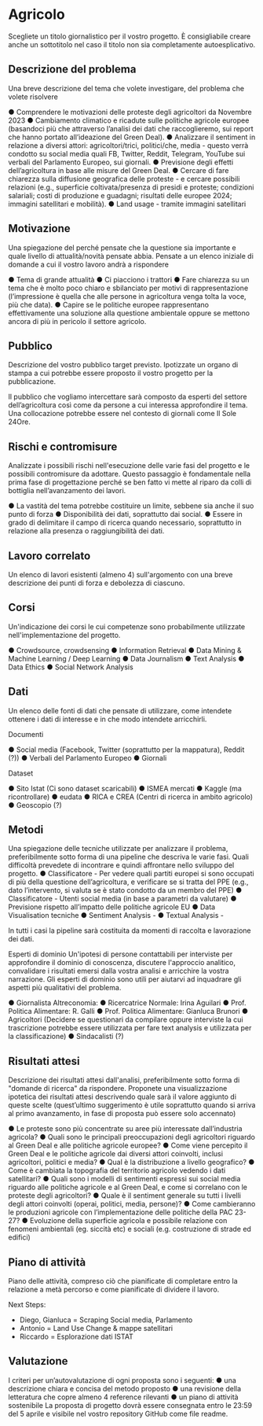 # Agricolo
Scegliete un titolo giornalistico per il vostro progetto. È consigliabile creare anche un
sottotitolo nel caso il titolo non sia completamente autoesplicativo.


## Descrizione del problema
Una breve descrizione del tema che volete investigare, del problema che volete risolvere

●	Comprendere le motivazioni delle proteste degli agricoltori da Novembre 2023
●	Cambiamento climatico e ricadute sulle politiche agricole europee (basandoci più che attraverso l’analisi dei dati che raccoglieremo, sui report che hanno portato all’ideazione del Green Deal).
●	Analizzare il sentiment in relazione a diversi attori: agricoltori/trici, politici/che, media - questo verrà condotto su social media quali FB, Twitter, Reddit, Telegram, YouTube sui verbali del Parlamento Europeo, sui giornali.
●	Previsione degli effetti dell’agricoltura in base alle misure del Green Deal.
●	Cercare di fare chiarezza sulla diffusione geografica delle proteste - e cercare possibili relazioni (e.g., superficie coltivata/presenza di presidi e proteste; condizioni salariali; costi di produzione e guadagni; risultati delle europee 2024; immagini satellitari e mobilità).
●	Land usage - tramite immagini satellitari


## Motivazione
Una spiegazione del perché pensate che la questione sia importante e quale livello di
attualità/novità pensate abbia. Pensate a un elenco iniziale di domande a cui il vostro
lavoro andrà a rispondere

●	Tema di grande attualità
●	Ci piacciono i trattori 
●	Fare chiarezza su un tema che è molto poco chiaro e sbilanciato per motivi di rappresentazione (l’impressione è quella che alle persone in agricoltura venga tolta la voce, più che data). 
●	Capire se le politiche europee rappresentano effettivamente una soluzione alla questione ambientale oppure se mettono ancora di più in pericolo il settore agricolo.

## Pubblico
Descrizione del vostro pubblico target previsto. Ipotizzate un organo di stampa a cui
potrebbe essere proposto il vostro progetto per la pubblicazione.

Il pubblico che vogliamo intercettare sarà composto da esperti del settore dell’agricoltura così come da persone a cui interessa approfondire il tema. 
Una collocazione potrebbe essere nel contesto di giornali come Il Sole 24Ore.

## Rischi e contromisure
Analizzate i possibili rischi nell'esecuzione delle varie fasi del progetto e le possibili
contromisure da adottare. Questo passaggio è fondamentale nella prima fase di
progettazione perché se ben fatto vi mette al riparo da colli di bottiglia
nell’avanzamento dei lavori.

●	La vastità del tema potrebbe costituire un limite, sebbene sia anche il suo punto di forza
●	Disponibilità dei dati, soprattutto dai social. 
●	Essere in grado di delimitare il campo di ricerca quando necessario, soprattutto in relazione alla presenza o raggiungibilità dei dati.

## Lavoro correlato
Un elenco di lavori esistenti (almeno 4) sull'argomento con una breve descrizione dei
punti di forza e debolezza di ciascuno.


## Corsi
Un'indicazione dei corsi le cui competenze sono probabilmente utilizzate
nell'implementazione del progetto.

●	Crowdsource, crowdsensing
●	Information Retrieval
●	Data Mining & Machine Learning / Deep Learning 
●	Data Journalism
●	Text Analysis
●	Data Ethics 
●	Social Network Analysis



## Dati
Un elenco delle fonti di dati che pensate di utilizzare, come intendete ottenere i dati di
interesse e in che modo intendete arricchirli.

Documenti

●	Social media (Facebook, Twitter (soprattutto per la mappatura), Reddit  (?))
●	Verbali del Parlamento Europeo
●	Giornali 

Dataset

●	Sito Istat (Ci sono dataset scaricabili)
●	ISMEA mercati
●	Kaggle (ma ricontrollare)
●	eudata 
●	RICA e CREA (Centri di ricerca in ambito agricolo)
●	Geoscopio (?)


## Metodi
Una spiegazione delle tecniche utilizzate per analizzare il problema, preferibilmente
sotto forma di una pipeline che descriva le varie fasi. Quali difficoltà prevedete di
incontrare e quindi affrontare nello sviluppo del progetto.
●	Classificatore - Per vedere quali partiti europei si sono occupati di più della questione dell’agricoltura, e verificare se si tratta del PPE (e.g., dato l’intervento, si valuta se è stato condotto da un membro del PPE)
●	Classificatore - Utenti social media (in base a parametri da valutare)
●	Previsione rispetto all’impatto delle politiche agricole EU 
●	Data Visualisation tecniche
●	Sentiment Analysis - 
●	Textual Analysis - 

In tutti i casi la pipeline sarà costituita da momenti di raccolta e lavorazione dei dati. 

Esperti di dominio
Un'ipotesi di persone contattabili per interviste per approfondire il dominio di
conoscenza, discutere l'approccio analitico, convalidare i risultati emersi dalla vostra
analisi e arricchire la vostra narrazione. Gli esperti di dominio sono utili per aiutarvi ad
inquadrare gli aspetti più qualitativi del problema.

●	Giornalista Altreconomia: 
●	Ricercatrice Normale: Irina Aguilari
●	Prof. Politica Alimentare: R. Galli
●	Prof. Politica Alimentare: Gianluca Brunori
●	Agricoltori (Decidere se questionari da compilare oppure interviste la cui trascrizione potrebbe essere  utilizzata per fare text analysis e utilizzata per la classificazione)
●	Sindacalisti (?) 


## Risultati attesi
Descrizione dei risultati attesi dall'analisi, preferibilmente sotto forma di "domande di
ricerca" da rispondere. Proponete una visualizzazione ipotetica dei risultati attesi
descrivendo quale sarà il valore aggiunto di queste scelte (quest’ultimo suggerimento
è utile soprattutto quando si arriva al primo avanzamento, in fase di proposta può
essere solo accennato)

●	Le proteste sono più concentrate su aree più interessate dall’industria agricola?
●	Quali sono le principali preoccupazioni degli agricoltori riguardo al Green Deal e alle politiche agricole europee?
●	Come viene percepito il Green Deal e le politiche agricole dai diversi attori coinvolti, inclusi agricoltori, politici e media?
●	Qual è la distribuzione a livello geografico? 
●	Come è cambiata la topografia del territorio agricolo vedendo i dati satellitari?
●	Quali sono i modelli di sentimenti espressi sui social media riguardo alle politiche agricole e al Green Deal, e come si correlano con le proteste degli agricoltori?
●	Quale è il sentiment generale su tutti i livelli degli attori coinvolti (operai, politici, media, persone)?
●	Come cambieranno le produzioni agricole con l’implementazione delle politiche della PAC 23-27? 
●	Evoluzione della superficie agricola e possibile relazione con fenomeni ambientali (eg. siccità etc) e sociali (e.g. costruzione di strade ed edifici)


## Piano di attività
Piano delle attività, compreso ciò che pianificate di completare entro la relazione a metà
percorso e come pianificate di dividere il lavoro.


Next Steps: 
-	Diego, Gianluca = Scraping Social media, Parlamento
-	Antonio = Land Use Change & mappe satellitari 
-	Riccardo = Esplorazione dati ISTAT 




## Valutazione
I criteri per un’autovalutazione di ogni proposta sono i seguenti:
● una descrizione chiara e concisa del metodo proposto
● una revisione della letteratura che copre almeno 4 reference rilevanti
● un piano di attività sostenibile
La proposta di progetto dovrà essere consegnata entro le 23:59 del 5 aprile e visibile
nel vostro repository GitHub come file readme.
